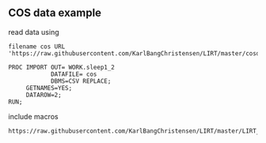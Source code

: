 ## COS data example

read data using

```
filename cos URL 'https://raw.githubusercontent.com/KarlBangChristensen/LIRT/master/cosdata.csv';

PROC IMPORT OUT= WORK.sleep1_2 
            DATAFILE= cos
            DBMS=CSV REPLACE;
     GETNAMES=YES;
     DATAROW=2; 
RUN;
```

include macros

```
https://raw.githubusercontent.com/KarlBangChristensen/LIRT/master/LIRT_include.sas
```
